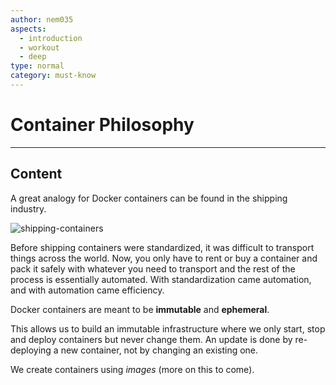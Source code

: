 ```yaml
---
author: nem035
aspects:
  - introduction
  - workout
  - deep
type: normal
category: must-know
---
```


# Container Philosophy

---

## Content

A great analogy for Docker containers can be found in the shipping industry.

![shipping-containers](https://img.enkipro.com/25c39f15f9c84357c5ba2f266f3bee75.jpeg)

Before shipping containers were standardized, it was difficult to transport things across the world. Now, you only have to rent or buy a container and pack it safely with whatever you need to transport and the rest of the process is essentially automated. With standardization came automation, and with automation came efficiency.

Docker containers are meant to be **immutable** and **ephemeral**.

This allows us to build an immutable infrastructure where we only start, stop and deploy containers but never change them.
An update is done by re-deploying a new container, not by changing an existing one.

We create containers using *images* (more on this to come).
